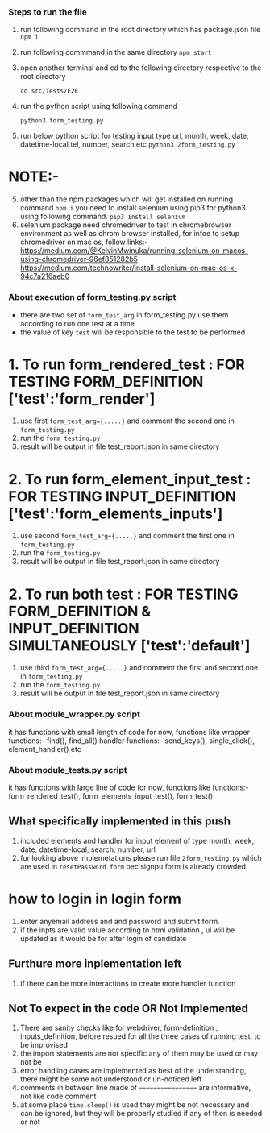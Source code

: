 ### Steps to run the file 

1. run following command in the root directory which has package.json file
    ```npm i```
2. run following commmand  in the same directory
    ```npm start```

3. open another terminal and cd to the following directory respective to the root directory

   `cd src/Tests/E2E`

4. run the python script using following command

   `python3 form_testing.py`

5. run below python script for testing input type url, month, week, date, datetime-local,tel, number, search etc
    `python3 2form_testing.py`




# NOTE:-
5.  other than the npm packages which will get installed on running command ```npm i``` you need to install 
        selenium using pip3 for python3 using following command.
        ```pip3 install selenium```
6.  selenium package need chromedriver to test in chromebrowser environment as well as chrom browser installed, 
    for infoe to setup chromedriver on mac os, follow links:-
    https://medium.com/@KelvinMwinuka/running-selenium-on-macos-using-chromedriver-96ef851282b5
    https://medium.com/technowriter/install-selenium-on-mac-os-x-94c7a216aeb0



### About execution of form_testing.py script

- there are two set of ```form_test_arg``` in form_testing.py use them according to run one test at a time 
- the value of key `test` will be responsible to the test to be performed

# 1. To run form_rendered_test : FOR TESTING FORM_DEFINITION   ['test':'form_render']

1. use first ```form_test_arg={.....}``` and comment the second one in ```form_testing.py```
2. run the  ```form_testing.py```
3. result will be output in file test_report.json in same directory




# 2. To run form_element_input_test : FOR TESTING INPUT_DEFINITION  ['test':'form_elements_inputs']

1. use second  ```form_test_arg={.....}``` and comment the first one in ```form_testing.py```
2. run the  ```form_testing.py```
3. result will be output in file test_report.json in same directory

# 2. To run both test  :  FOR TESTING FORM_DEFINITION & INPUT_DEFINITION SIMULTANEOUSLY   ['test':'default']

1. use third  ```form_test_arg={.....}``` and comment the first and second one in ```form_testing.py```
2. run the  ```form_testing.py```
3. result will be output in file test_report.json in same directory



### About module_wrapper.py script

it has functions with small length of code for now, functions like 
    wrapper functions:-     find(), find_all()
    handler functions:-     send_keys(), single_click(), element_handler() etc


### About module_tests.py script    

it has functions with large line of code for now, functions like
    functions:-     form_rendered_test(), form_elements_input_test(), form_test()


## What specifically implemented in this push


1. included elements and handler for input element of type month, week, date, datetime-local, search, number, url 
2. for looking above implemetations please run file `2form_testing.py` which are used in `resetPassword form` bec signpu form is already crowded. 

# how to login in login form

1. enter anyemail address and and password and submit form.
2. if the inpts are valid value according to html validation , ui will be updated as it would be for after login of candidate





## Furthure more inplementation left

1. if there can be more interactions to create more handler function





## Not To expect in the code OR Not Implemented 

1. There are sanity checks like for webdriver, form-definition , inputs_definition, before resued for all the three cases of running test, to be improvised 
4. the import statements are not specific any of them may be used or may not be
5. error handling cases are implemented as best of the understanding, there might be some not understood or un-noticed left
6. comments in between line made of `================` are informative, not like code comment
7. at some place `time.sleep()` is  used they might be not necessary and can be ignored, but they will be properly studied if any of then is needed or not


